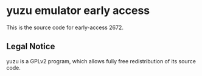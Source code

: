 yuzu emulator early access
=============

This is the source code for early-access 2672.

## Legal Notice

yuzu is a GPLv2 program, which allows fully free redistribution of its source code.